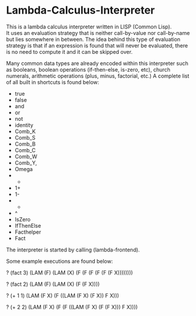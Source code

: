 Lambda-Calculus-Interpreter
===========================

This is a lambda calculus interpreter written in LISP (Common Lisp).  
It uses an evaluation strategy that is neither call-by-value nor call-by-name but lies somewhere in between.
The idea behind this type of evaluation strategy is that if an expression is found that will never be evaluated, there is no need to compute it and it can be skipped over.

Many common data types are already encoded within this interpreter such as booleans, boolean operations (if-then-else, is-zero, etc), church numerals, arithmetic operations (plus, minus, factorial, etc.)
A complete list of all built in shortcuts is found below:

+ true 
+ false
+ and
+ or
+ not
+ identity
+ Comb_K
+ Comb_S
+ Comb_B
+ Comb_C
+ Comb_W
+ Comb_Y,
+ Omega
+ +
+ 1+
+ 1-
+ *
+ ^
+ IsZero
+ IfThenElse
+ Facthelper
+ Fact

The interpreter is started by calling (lambda-frontend).

Some example executions are found below:

? (fact 3)
(LAM (F) (LAM (X) (F (F (F (F (F (F X))))))))

? (fact 2)
(LAM (F) (LAM (X) (F (F X))))

? (+ 1 1)
(LAM (F X) (F ((LAM (F X) (F X)) F X)))

? (+ 2 2)
(LAM (F X) (F (F ((LAM (F X) (F (F X))) F X))))
